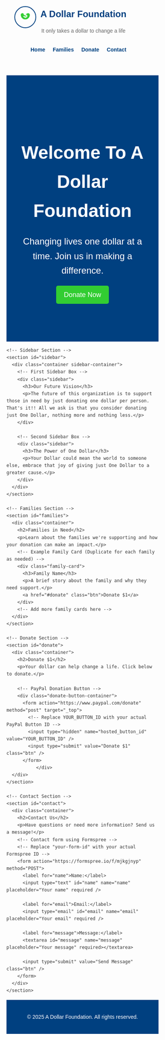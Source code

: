 <!DOCTYPE html>
<html lang="en">
<head>
  <meta charset="UTF-8" />
  <meta name="viewport" content="width=device-width, initial-scale=1.0" />
  <title>A Dollar Foundation - It only takes a dollar to change a life</title>
  <style>
    /* === General Styles === */
    * {
      box-sizing: border-box;
      margin: 0;
      padding: 0;
    }
    body {
      font-family: Arial, sans-serif;
      line-height: 1.6;
      color: #333;
    }
    .container {
      width: 90%;
      max-width: 1100px;
      margin: auto;
    }

    /* === Header & Navigation === */
    header {
      background: #f4f4f4;
      padding: 10px 0;
      border-bottom: 2px solid #004080;
    }
    .header-container {
      display: flex;
      justify-content: space-between;
      align-items: center;
      flex-wrap: wrap;
    }
    .logo {
      display: flex;
      align-items: center;
    }
    .logo svg {
      margin-right: 10px;
    }
    .logo-text h1 {
      font-size: 24px;
      color: #004080;
    }
    .logo-text p {
      font-size: 14px;
      color: #666;
    }
    nav ul {
      list-style: none;
      display: flex;
    }
    nav ul li {
      margin-left: 20px;
    }
    nav ul li a {
      text-decoration: none;
      color: #004080;
      font-weight: bold;
    }

    /* === Hero Section === */
    .hero {
      background: url('hero-image.jpg') center/cover no-repeat;
      background-color: #004080; /* fallback color */
      color: #fff;
      text-align: center;
      padding: 100px 0;
    }
    .hero h2 {
      font-size: 48px;
      margin-bottom: 20px;
    }
    .hero p {
      font-size: 24px;
      margin-bottom: 20px;
    }

    /* === Buttons === */
    .btn {
      display: inline-block;
      background: #32CD32;
      color: #fff;
      padding: 10px 20px;
      text-decoration: none;
      font-size: 18px;
      border: none;
      border-radius: 5px;
      cursor: pointer;
    }

    /* === Sections === */
    section {
      padding: 60px 0;
      text-align: center;
    }

    /* Family Card */
    .family-card {
      background: #f4f4f4;
      border: 1px solid #ddd;
      padding: 20px;
      margin: 20px auto;
      max-width: 400px;
      border-radius: 5px;
    }

    /* === Forms === */
    form {
      max-width: 500px;
      margin: auto;
      text-align: left;
    }
    form label {
      display: block;
      margin: 10px 0 5px;
    }
    form input[type="text"],
    form input[type="email"],
    form textarea {
      width: 100%;
      padding: 10px;
      border: 1px solid #ddd;
      border-radius: 5px;
      margin-bottom: 10px;
    }
    form input[type="submit"],
    form button {
      background: #32CD32;
      color: #fff;
      border: none;
      padding: 10px 20px;
      cursor: pointer;
      border-radius: 5px;
    }

    /* === Sidebar === */
    .sidebar-container {
      display: flex;
      justify-content: space-between;
      margin-top: 20px;
    }
    .sidebar {
      width: 48%;
      padding: 20px;
      background: #f4f4f4;
      border: 1px solid #ddd;
      border-radius: 5px;
    }
    .sidebar h3 {
      color: #004080;
      font-size: 24px;
      margin-bottom: 15px;
    }
    .sidebar p {
      font-size: 16px;
      color: #333;
      line-height: 1.5;
    }

    /* === Footer === */
    footer {
      background: #004080;
      color: #fff;
      padding: 20px 0;
      text-align: center;
    }

    /* === Donate Section Styles === */
    #donate {
      text-align: center;
    }

    .donate-button-container {
      margin-top: 20px; /* Add space between text and button */
      display: flex;
      justify-content: center; /* Center the button horizontally */
    }

    /* === Responsive Navigation === */
    @media (max-width: 768px) {
      .header-container {
        flex-direction: column;
      }
      nav ul {
        flex-direction: column;
        align-items: center;
      }
      nav ul li {
        margin: 10px 0;
      }
      .sidebar-container {
        flex-direction: column;
      }
      .sidebar {
        width: 100%;
        margin-top: 20px;
      }
    }
  </style>
</head>
<body>
  <!-- Header -->
  <header>
    <div class="container header-container">
      <div class="logo">
        <!-- Logo SVG -->
        <svg width="60" height="60" xmlns="http://www.w3.org/2000/svg">
          <circle cx="30" cy="30" r="28" stroke="#004080" stroke-width="2" fill="none" />
          <path d="M30 24
                   C26 18, 18 18, 18 24
                   A12 12 0 0 0 30 36
                   A12 12 0 0 0 42 24
                   C42 18, 34 18, 30 24 Z" fill="#32CD32"/>
          <text x="30" y="31" text-anchor="middle" fill="white" font-family="Arial" font-size="20" font-weight="bold">$</text>
        </svg>
        <div class="logo-text">
          <h1>A Dollar Foundation</h1>
          <p>It only takes a dollar to change a life</p>
        </div>
      </div>
      <nav>
        <ul>
          <li><a href="#home">Home</a></li>
          <li><a href="#families">Families</a></li>
          <li><a href="#donate">Donate</a></li>
          <li><a href="#contact">Contact</a></li>
        </ul>
      </nav>
    </div>
  </header>

  <!-- Main Content -->
  <main>
    <!-- Home / Hero Section -->
    <section id="home" class="hero">
      <div class="container">
        <h2>Welcome To A Dollar Foundation</h2>
        <p>Changing lives one dollar at a time. Join us in making a difference.</p>
        <a href="#donate" class="btn">Donate Now</a>
      </div>
    </section>

    <!-- Sidebar Section -->
    <section id="sidebar">
      <div class="container sidebar-container">
        <!-- First Sidebar Box -->
        <div class="sidebar">
          <h3>Our Future Vision</h3>
          <p>The future of this organization is to support those in need by just donating one dollar per person. That's it!! All we ask is that you consider donating just One Dollar, nothing more and nothing less.</p>
        </div>

        <!-- Second Sidebar Box -->
        <div class="sidebar">
          <h3>The Power of One Dollar</h3>
          <p>Your Dollar could mean the world to someone else, embrace that joy of giving just One Dollar to a greater cause.</p>
        </div>
      </div>
    </section>

    <!-- Families Section -->
    <section id="families">
      <div class="container">
        <h2>Families in Need</h2>
        <p>Learn about the families we're supporting and how your donation can make an impact.</p>
        <!-- Example Family Card (Duplicate for each family as needed) -->
        <div class="family-card">
          <h3>Family Name</h3>
          <p>A brief story about the family and why they need support.</p>
          <a href="#donate" class="btn">Donate $1</a>
        </div>
        <!-- Add more family cards here -->
      </div>
    </section>

    <!-- Donate Section -->
    <section id="donate">
      <div class="container">
        <h2>Donate $1</h2>
        <p>Your dollar can help change a life. Click below to donate.</p>

        <!-- PayPal Donation Button -->
        <div class="donate-button-container">
          <form action="https://www.paypal.com/donate" method="post" target="_top">
            <!-- Replace YOUR_BUTTON_ID with your actual PayPal Button ID -->
            <input type="hidden" name="hosted_button_id" value="YOUR_BUTTON_ID" />
            <input type="submit" value="Donate $1" class="btn" />
          </form>
               </div>
      </div>
    </section>

    <!-- Contact Section -->
    <section id="contact">
      <div class="container">
        <h2>Contact Us</h2>
        <p>Have questions or need more information? Send us a message!</p>
        <!-- Contact form using Formspree -->
        <!-- Replace "your-form-id" with your actual Formspree ID -->
        <form action="https://formspree.io/f/mjkgjnyp" method="POST">
          <label for="name">Name:</label>
          <input type="text" id="name" name="name" placeholder="Your name" required />

          <label for="email">Email:</label>
          <input type="email" id="email" name="email" placeholder="Your email" required />

          <label for="message">Message:</label>
          <textarea id="message" name="message" placeholder="Your message" required></textarea>

          <input type="submit" value="Send Message" class="btn" />
        </form>
      </div>
    </section>
  </main>

  <!-- Footer -->
  <footer>
    <p>&copy; 2025 A Dollar Foundation. All rights reserved.</p>
  </footer>
</body>
</html>

